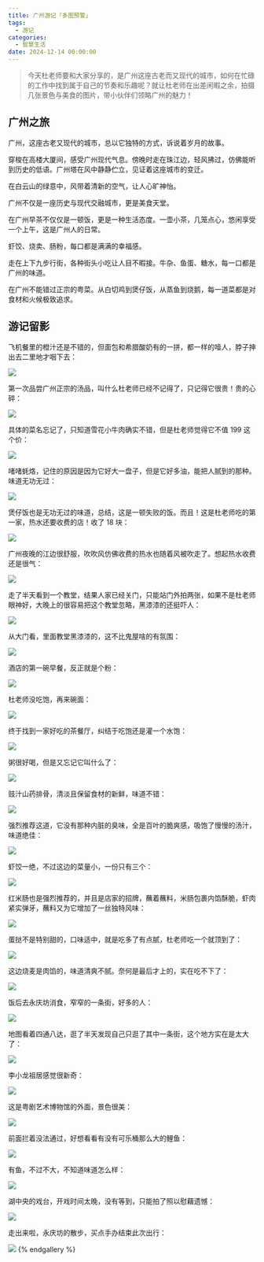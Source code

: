```yaml
---
title: 广州游记「多图预警」
tags:
  - 游记
categories:
  - 智慧生活
date: 2024-12-14 00:00:00
---
```


> 今天杜老师要和大家分享的，是广州这座古老而又现代的城市，如何在忙碌的工作中找到属于自己的节奏和乐趣呢？就让杜老师在出差闲暇之余，拍摄几张景色与美食的图片，带小伙伴们领略广州的魅力！

<!-- more -->

## 广州之旅

广州，这座古老又现代的城市，总以它独特的方式，诉说着岁月的故事。

穿梭在高楼大厦间，感受广州现代气息。傍晚时走在珠江边，轻风拂过，仿佛能听到历史的低语。广州塔在风中静静伫立，见证着这座城市的变迁。

在白云山的绿意中，风带着清新的空气，让人心旷神怡。

广州不仅是一座历史与现代交融城市，更是美食天堂。

在广州早茶不仅仅是一顿饭，更是一种生活态度。一壶小茶，几笼点心，悠闲享受一个上午，这是广州人的日常。

虾饺、烧卖、肠粉，每口都是满满的幸福感。

走在上下九步行街，各种街头小吃让人目不暇接。牛杂、鱼蛋、糖水，每一口都是广州的味道。

在广州不能错过正宗的粤菜。从白切鸡到煲仔饭，从蒸鱼到烧鹅，每一道菜都是对食材和火候极致追求。

## 游记留影

飞机餐里的橙汁还是不错的，但面包和希腊酸奶有的一拼，都一样的噎人，脖子抻出去二里地才咽下去：

![](https://cdn.dusays.com/2024/12/778-1.jpg)

第一次品尝广州正宗的汤品，叫什么杜老师已经不记得了，只记得它很贵！贵的心碎：

![](https://cdn.dusays.com/2024/12/778-2.jpg)

具体的菜名忘记了，只知道雪花小牛肉确实不错，但是杜老师觉得它不值 199 这个价：

![](https://cdn.dusays.com/2024/12/778-3.jpg)

啫啫蚝烙，记住的原因是因为它好大一盘子，但是它好多油，能把人腻到的那种。味道无功无过：

![](https://cdn.dusays.com/2024/12/778-4.jpg)

煲仔饭也是无功无过的味道，总结，这是一顿失败的饭。而且！这是杜老师吃的第一家，热水还要收费的店！收了 18 块：

![](https://cdn.dusays.com/2024/12/778-5.jpg)

广州夜晚的江边很舒服，吹吹风仿佛收费的热水也随着风被吹走了。想起热水收费还是很气：

![](https://cdn.dusays.com/2024/12/778-6.jpg)

走了半天看到一个教堂，结果人家已经关门，只能站门外拍两张，如果不是杜老师眼神好，大晚上的很容易把这个教堂忽略，黑漆漆的还挺吓人：

![](https://cdn.dusays.com/2024/12/778-7.jpg)

从大门看，里面教堂黑漆漆的，这不比鬼屋啥的有氛围：

![](https://cdn.dusays.com/2024/12/778-8.jpg)

酒店的第一碗早餐，反正就是个粉：

![](https://cdn.dusays.com/2024/12/778-9.jpg)

杜老师没吃饱，再来碗面：

![](https://cdn.dusays.com/2024/12/778-10.jpg)

终于找到一家好吃的茶餐厅，纠结于吃饱还是灌一个水饱：

![](https://cdn.dusays.com/2024/12/778-11.jpg)

粥很好喝，但是又忘记它叫什么了：

![](https://cdn.dusays.com/2024/12/778-12.jpg)

豉汁山药排骨，清淡且保留食材的新鲜，味道不错：

![](https://cdn.dusays.com/2024/12/778-13.jpg)

强烈推荐这道，它没有那种内脏的臭味，全是百叶的脆爽感，吸饱了慢慢的汤汁，味道绝佳：

![](https://cdn.dusays.com/2024/12/778-14.jpg)

虾饺一绝，不过这边的菜量小，一份只有三个：

![](https://cdn.dusays.com/2024/12/778-15.jpg)

红米肠也是强烈推荐的，并且是店家的招牌，蘸着蘸料，米肠包裹内馅酥脆，虾肉紧实弹牙，蘸料又为它增加了一丝独特风味：

![](https://cdn.dusays.com/2024/12/778-16.jpg)

蛋挞不是特别甜的，口味适中，就是吃多了有点腻，杜老师吃一个就顶到了：

![](https://cdn.dusays.com/2024/12/778-17.jpg)

这边烧麦是肉馅的，味道清爽不腻。奈何是最后才上的，实在吃不下了：

![](https://cdn.dusays.com/2024/12/778-18.jpg)

饭后去永庆坊消食，窄窄的一条街，好多的人：

![](https://cdn.dusays.com/2024/12/778-19.jpg)

地图看着四通八达，逛了半天发现自己只逛了其中一条街，这个地方实在是太大了：

![](https://cdn.dusays.com/2024/12/778-20.jpg)

李小龙祖居感觉很新奇：

![](https://cdn.dusays.com/2024/12/778-21.jpg)

这是粤剧艺术博物馆的外面，景色很美：

![](https://cdn.dusays.com/2024/12/778-22.jpg)

前面拦着没法通过，好想看看有没有可乐桶那么大的鲤鱼：

![](https://cdn.dusays.com/2024/12/778-23.jpg)

有鱼，不过不大，不知道味道怎么样：

![](https://cdn.dusays.com/2024/12/778-24.jpg)

湖中央的戏台，开戏时间太晚，没有等到，只能拍了照以慰藉遗憾：

![](https://cdn.dusays.com/2024/12/778-25.jpg)

走出来啦，永庆坊的散步，买点手办结束此次出行：

![](https://cdn.dusays.com/2024/12/778-26.jpg)
{% endgallery %}